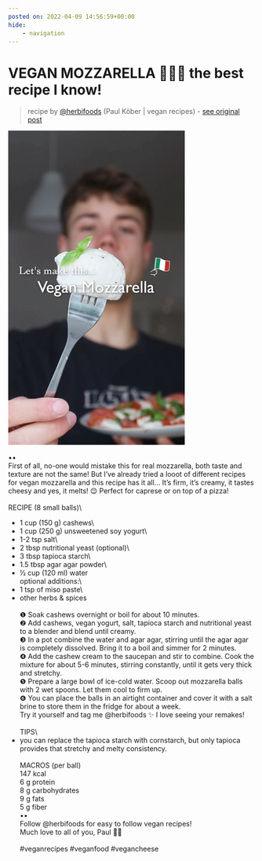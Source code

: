 ```yaml
---
posted on: 2022-04-09 14:56:59+00:00
hide:
    - navigation
---
```


# VEGAN MOZZARELLA 🌱🇮🇹 the best recipe I know! 

> recipe by [@herbifoods](https://www.instagram.com/herbifoods/) 
(Paul Köber | vegan recipes) - [see original post](https://instagram.com/p/CcIlv9BKPV6)

![](../img/herbifoods_09-04-2022_1404.png)

••\
First of all, no-one would mistake this for real mozzarella, both taste and texture are not the same! But I’ve already tried a looot of different recipes for vegan mozzarella and this recipe has it all... It’s firm, it’s creamy, it tastes cheesy and yes, it melts! 😌 Perfect for caprese or on top of a pizza!\
⠀\
RECIPE (8 small balls)\
- 1 cup (150 g) cashews\
- 1 cup (250 g) unsweetened soy yogurt\
- 1-2 tsp salt\
- 2 tbsp nutritional yeast (optional)\
- 3 tbsp tapioca starch\
- 1.5 tbsp agar agar powder\
- ½ cup (120 ml) water\
optional additions:\
- 1 tsp of miso paste\
- other herbs & spices\
⠀\
❶ Soak cashews overnight or boil for about 10 minutes.\
❷ Add cashews, vegan yogurt, salt, tapioca starch and nutritional yeast to a blender and blend until creamy. \
❸ In a pot combine the water and agar agar, stirring until the agar agar is completely dissolved. Bring it to a boil and simmer for 2 minutes.\
❹ Add the cashew cream to the saucepan and stir to combine. Cook the mixture for about 5-6 minutes, stirring constantly, until it gets very thick and stretchy.\
❺ Prepare a large bowl of ice-cold water. Scoop out mozzarella balls with 2 wet spoons. Let them cool to firm up.\
❻ You can place the balls in an airtight container and cover it with a salt brine to store them in the fridge for about a week.\
Try it yourself and tag me @herbifoods ✨ I love seeing your remakes!\
⠀ \
TIPS\
- you can replace the tapioca starch with cornstarch, but only tapioca provides that stretchy and melty consistency. \
⠀ \
MACROS (per ball)\
147 kcal\
6 g protein\
8 g carbohydrates\
9 g fats\
5 g fiber\
••\
Follow @herbifoods for easy to follow vegan recipes!\
Much love to all of you, Paul 👋💚\
⠀\
\#veganrecipes \#veganfood \#vegancheese 
